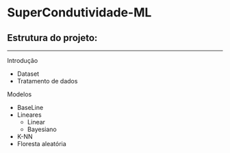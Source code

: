 # SuperCondutividade-ML

## Estrutura do projeto:
___________________________
Introdução
- Dataset
- Tratamento de dados

Modelos
- BaseLine
- Lineares
  - Linear
  - Bayesiano
- K-NN
- Floresta aleatória
